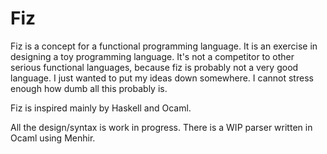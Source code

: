 # Fiz

Fiz is a concept for a functional programming language. It is an exercise in designing a toy programming language. It's not a competitor to other serious functional languages, because fiz is probably not a very good language. I just wanted to put my ideas down somewhere. I cannot stress enough how dumb all this probably is.

Fiz is inspired mainly by Haskell and Ocaml.

All the design/syntax is work in progress. There is a WIP parser written in Ocaml using Menhir.
